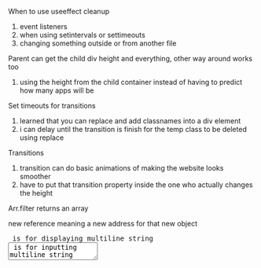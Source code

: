 
When to use useeffect cleanup

1. event listeners
2. when using setintervals or settimeouts
3. changing something outside or from another file

Parent can get the child div height and everything, other way around works too

1. using the height from the child container instead of having to predict how many apps will be

Set timeouts for transitions

1. learned that you can replace and add classnames into a div element
2. i can delay until the transition is finish for the temp class to be deleted using replace

Transitions

1. transition can do basic animations of making the website looks smoother
2. have to put that transition property inside the one who actually changes the height

Arr.filter returns an array

new reference meaning a new address for that new object

<pre> is for displaying multiline string
<textarea> is for inputting multiline string